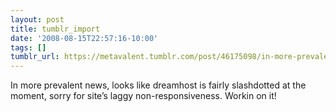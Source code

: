 ```yaml
---
layout: post
title: tumblr_import
date: '2008-08-15T22:57:16-10:00'
tags: []
tumblr_url: https://metavalent.tumblr.com/post/46175098/in-more-prevalent-news-looks-like-dreamhost-is
---
```

In more prevalent news, looks like dreamhost is fairly slashdotted at the moment, sorry for site’s laggy non-responsiveness. Workin on it!

